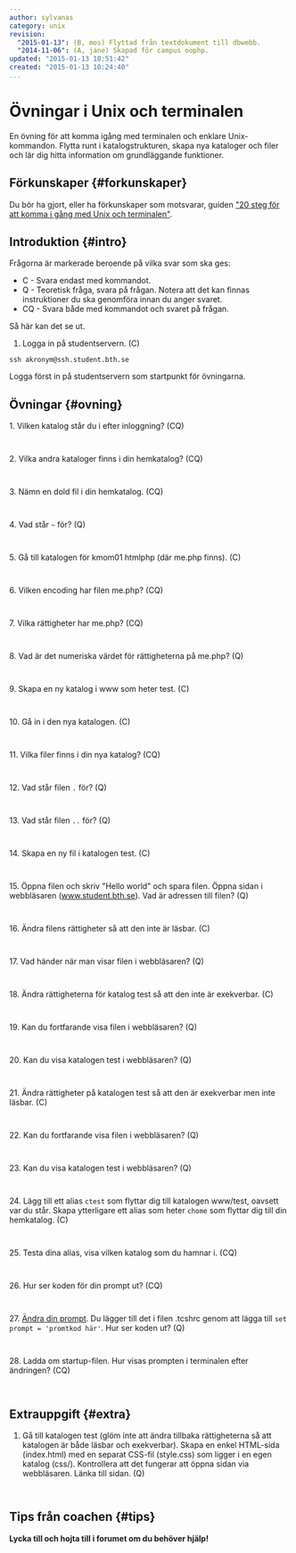 ```yaml
---
author: sylvanas
category: unix
revision:
  "2015-01-13": (B, mos) Flyttad från textdokument till dbwebb.
  "2014-11-06": (A, jane) Skapad för campus oophp.
updated: "2015-01-13 10:51:42"
created: "2015-01-13 10:24:40"
...
```

Övningar i Unix och terminalen
==================================

En övning för att komma igång med terminalen och enklare Unix-kommandon. Flytta runt i katalogstrukturen, skapa nya kataloger och filer och lär dig hitta information om grundläggande funktioner.

<!--more-->



Förkunskaper {#forkunskaper}
-----------------------

Du bör ha gjort, eller ha förkunskaper som motsvarar, guiden ["20 steg för att komma i gång med Unix och terminalen"](kunskap/20-steg-for-att-komma-i-gang-med-unix-och-terminalen). 



Introduktion {#intro}
-----------------------

Frågorna är markerade beroende på vilka svar som ska ges:

* C - Svara endast med kommandot.
* Q - Teoretisk fråga, svara på frågan. Notera att det kan finnas instruktioner du ska genomföra innan du anger svaret.
* CQ - Svara både med kommandot och svaret på frågan.

Så här kan det se ut.

1. Logga in på studentservern. (C)

```text
ssh akronym@ssh.student.bth.se
```

Logga först in på studentservern som startpunkt för övningarna.



Övningar {#ovning}
-----------------------

1\. Vilken katalog står du i efter inloggning? (CQ)

```text
 
```

2\. Vilka andra kataloger finns i din hemkatalog? (CQ)

```text
 
```

3\. Nämn en dold fil i din hemkatalog. (CQ)

```text
 
```

4\. Vad står `~` för? (Q)

```text
 
```

5\. Gå till katalogen för kmom01 htmlphp (där me.php finns). (C)

```text
 
```

6\. Vilken encoding har filen me.php? (CQ)

```text
 
```

7\. Vilka rättigheter har me.php? (CQ)

```text
 
```

8\. Vad är det numeriska värdet för rättigheterna på me.php? (Q)

```text
 
```

9\. Skapa en ny katalog i www som heter test. (C)

```text
 
```

10\. Gå in i den nya katalogen. (C)

```text
 
```

11\. Vilka filer finns i din nya katalog? (CQ)

```text
 
```

12\. Vad står filen `.` för? (Q)

```text
 
```

13\. Vad står filen `..` för? (Q)

```text
 
```

14\. Skapa en ny fil i katalogen test. (C)

```text
 
```

15\. Öppna filen och skriv "Hello world" och spara filen. Öppna sidan i webbläsaren (www.student.bth.se). Vad är adressen till filen? (Q)

```text
 
```

16\. Ändra filens rättigheter så att den inte är läsbar. (C)

```text
 
```

17\. Vad händer när man visar filen i webbläsaren? (Q)

```text
 
```

18\. Ändra rättigheterna för katalog test så att den inte är exekverbar. (C)

```text
 
```

19\. Kan du fortfarande visa filen i webbläsaren? (Q)

```text
 
```

20\. Kan du visa katalogen test i webbläsaren? (Q)

```text
 
```

21\. Ändra rättigheter på katalogen test så att den är exekverbar men inte läsbar. (C)

```text
 
```

22\. Kan du fortfarande visa filen i webbläsaren? (Q)

```text
 
```

23\. Kan du visa katalogen test i webbläsaren? (Q)

```text
 
```

24\. Lägg till ett alias `ctest` som flyttar dig till katalogen www/test, oavsett var du står. Skapa ytterligare ett alias som heter `chome` som flyttar dig till din hemkatalog. (C)

```text
 
```

25\. Testa dina alias, visa vilken katalog som du hamnar i. (CQ)

```text
 
```

26\. Hur ser koden för din prompt ut? (CQ)

```text
 
```

27\. [Ändra din prompt](http://www.nparikh.org/unix/prompt.php#tcsh). Du lägger till det i filen .tcshrc genom att lägga till `set prompt = 'promtkod här'`. Hur ser koden ut? (Q)

```text
 
```

28\. Ladda om startup-filen. Hur visas prompten i terminalen efter ändringen? (CQ)

```text
 
```



Extrauppgift {#extra}
-----------------------

1. Gå till katalogen test (glöm inte att ändra tillbaka rättigheterna så att katalogen är både läsbar och exekverbar).
Skapa en enkel HTML-sida (index.html) med en separat CSS-fil (style.css) som ligger i en egen katalog (css/). Kontrollera att det fungerar att öppna sidan via webbläsaren. Länka till sidan. (Q)

```text
 
```




Tips från coachen {#tips}
-----------------------

**Lycka till och hojta till i forumet om du behöver hjälp!**




